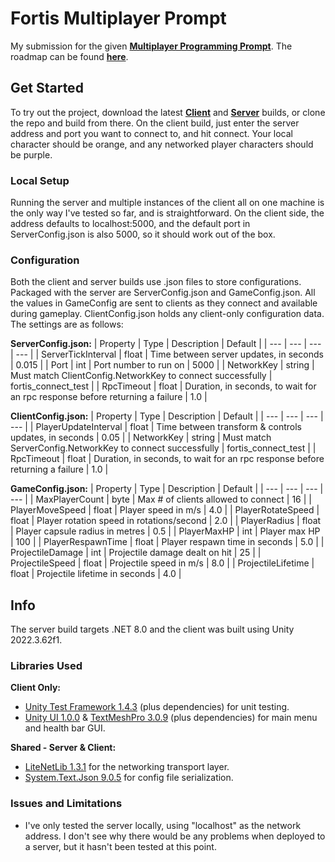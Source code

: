 # Fortis Multiplayer Prompt
My submission for the given [**Multiplayer Programming Prompt**](docs/prompt.md). The roadmap can be found [**here**](docs/roadmap.md).

## Get Started
To try out the project, download the latest [**Client**](https://github.com/peterdwdawe/fortis-prompt/releases/latest/download/Client) and [**Server**](https://github.com/peterdwdawe/fortis-prompt/releases/latest/download/Server.zip) builds, or clone the repo and build from there. 
On the client build, just enter the server address and port you want to connect to, and hit connect. Your local character should be orange, and any networked player characters should be purple.
### Local Setup
Running the server and multiple instances of the client all on one machine is the only way I've tested so far, and is straightforward. On the client side, the address defaults to localhost:5000, and the default port in ServerConfig.json is also 5000, so it should work out of the box.
### Configuration
Both the client and server builds use .json files to store configurations. Packaged with the server are ServerConfig.json and GameConfig.json. All the values in GameConfig are sent to clients as they connect and available during gameplay. ClientConfig.json holds any client-only configuration data. The settings are as follows:

**ServerConfig.json:**
| Property | Type | Description | Default |
| --- | --- | --- | --- |
| ServerTickInterval | float | Time between server updates, in seconds | 0.015 |
| Port | int | Port number to run on | 5000 |
| NetworkKey | string | Must match ClientConfig.NetworkKey to connect successfully | fortis_connect_test |
| RpcTimeout | float | Duration, in seconds, to wait for an rpc response before returning a failure | 1.0 |

**ClientConfig.json:**
| Property | Type | Description | Default |
| --- | --- | --- | --- |
| PlayerUpdateInterval | float | Time between transform & controls updates, in seconds | 0.05 |
| NetworkKey | string | Must match ServerConfig.NetworkKey to connect successfully | fortis_connect_test |
| RpcTimeout | float | Duration, in seconds, to wait for an rpc response before returning a failure | 1.0 |

**GameConfig.json:**
| Property | Type | Description | Default |
| --- | --- | --- | --- |
| MaxPlayerCount | byte | Max # of clients allowed to connect | 16 |
| PlayerMoveSpeed | float | Player speed in m/s | 4.0 |
| PlayerRotateSpeed | float | Player rotation speed in rotations/second | 2.0 |
| PlayerRadius | float | Player capsule radius in metres | 0.5 |
| PlayerMaxHP | int | Player max HP | 100 |
| PlayerRespawnTime | float | Player respawn time in seconds | 5.0 |
| ProjectileDamage | int | Projectile damage dealt on hit | 25 |
| ProjectileSpeed | float | Projectile speed in m/s | 8.0 |
| ProjectileLifetime | float | Projectile lifetime in seconds | 4.0 |

## Info
The server build targets .NET 8.0 and the client was built using Unity 2022.3.62f1.

### Libraries Used   
**Client Only:**
 - [Unity Test Framework 1.4.3](https://docs.unity3d.com/Packages/com.unity.test-framework@1.4) (plus dependencies) for unit testing.
 - [Unity UI 1.0.0](https://docs.unity3d.com/Packages/com.unity.ugui@1.0) & [TextMeshPro 3.0.9](https://docs.unity3d.com/Packages/com.unity.textmeshpro@3.0) (plus dependencies) for main menu and health bar GUI.

**Shared - Server & Client:**
- [LiteNetLib 1.3.1](https://github.com/RevenantX/LiteNetLib/releases/tag/1.3.1) for the networking transport layer.
- [System.Text.Json 9.0.5](https://learn.microsoft.com/en-ca/dotnet/api/system.text.json?view=net-8.0) for config file serialization.

### Issues and Limitations
- I've only tested the server locally, using "localhost" as the network address. I don't see why there would be any problems when deployed to a server, but it hasn't been tested at this point.
